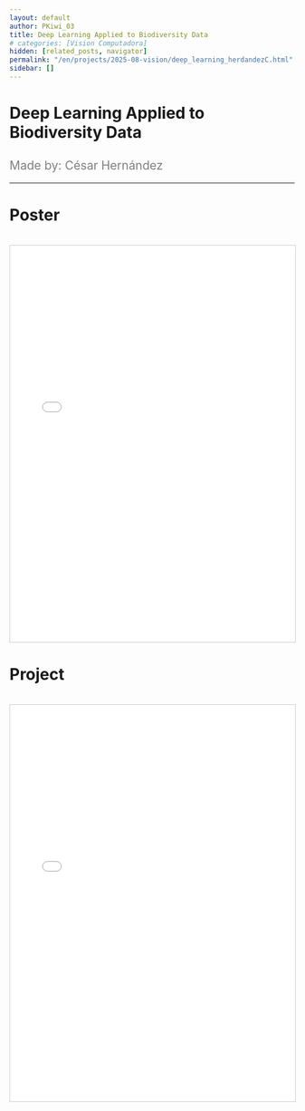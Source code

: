 ```yaml
---
layout: default
author: PKiwi_03
title: Deep Learning Applied to Biodiversity Data
# categories: [Vision Computadora]
hidden: [related_posts, navigator]
permalink: "/en/projects/2025-08-vision/deep_learning_herdandezC.html"
sidebar: []
---
```


# Deep Learning Applied to Biodiversity Data

<h2 style="color: gray; font-weight: normal;">
Made by: César Hernández 
</h2>

---

# Poster
<br>

<iframe 
    src="/assets/html/2025-08-vision/ok/cesar_hernandez_poster.jpg" 
    width="100%" 
    height="700" 
    style="border: 1px solid #ccc;"
></iframe>

# Project
<br>

<iframe 
    src="/assets/html/2025-08-vision/ok/César_Hernández.html" 
    width="100%" 
    height="700" 
    style="border: 1px solid #ccc;"
></iframe>
